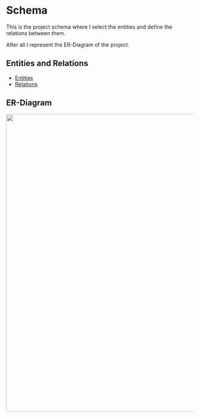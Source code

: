 # Schema


This is the project schema where I select the entities and define the relations between them.


After all I represent the ER-Diagram of the project.


## Entities and Relations
- <a href="./entities.md">Entities</a>
- <a href="./relations.md">Relations</a>


## ER-Diagram
<img src="er_diagram" width="800" />
